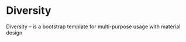 Diversity
=========

Diversity – is a bootstrap template for multi-purpose usage with material design
